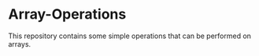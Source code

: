 # Array-Operations
This repository contains some simple operations that can be performed on arrays.
